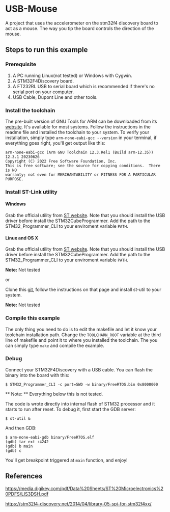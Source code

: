 # USB-Mouse

A project that uses the accelerometer on the stm32f4 discovery board to act as a mouse.  The way you tip the board controls the direction of the mouse.

## Steps to run this example

### Prerequisite

1. A PC running Linux(not tested) or Windows with Cygwin.
2. A STM32F4Discovery board.
3. A FT232RL USB to serial board which is recommended if there's no serial port on your computer.
4. USB Cable, Dupont Line and other tools.

### Install the toolchain

The pre-built version of GNU Tools for ARM can be downloaded from its [website](https://developer.arm.com/downloads/-/arm-gnu-toolchain-downloads). It's available for most systems. Follow the instructions in the readme file and installed the toolchain to your system. To verify your installation, simply type `arm-none-eabi-gcc --version` in your terminal, if everything goes right, you'll get output like this:

```
arm-none-eabi-gcc (Arm GNU Toolchain 12.3.Rel1 (Build arm-12.35)) 12.3.1 20230626
Copyright (C) 2022 Free Software Foundation, Inc.
This is free software; see the source for copying conditions.  There is NO
warranty; not even for MERCHANTABILITY or FITNESS FOR A PARTICULAR PURPOSE.
```

### Install ST-Link utility

#### Windows
Grab the official utility from [ST website](http://www.st.com/web/catalog/tools/FM146/CL1984/SC724/SS1677/PF251168). Note that you should install the USB driver before install the STM32CubeProgrammer.  Add the path to the STM32_Programmer_CLI to your enviroment variable `PATH`.

#### Linux and OS X

Grab the official utility from [ST website](http://www.st.com/web/catalog/tools/FM146/CL1984/SC724/SS1677/PF251168). Note that you should install the USB driver before install the STM32CubeProgrammer.  Add the path to the STM32_Programmer_CLI to your enviroment variable `PATH`.

**Note:** Not tested

or

Clone this [git](https://github.com/texane/stlink), follow the instructions on that page and install st-util to your system.

**Note:** Not tested


### Compile this example
The only thing you need to do is to edit the makefile and let it know your toolchain installation path. Change the `TOOLCHARN_ROOT` variable at the third line of makefile and point it to where you installed the toolchain. The you can simply type `make` and compile the example.

### Debug
Connect your STM32F4Discovery with a USB cable. You can flash the binary into the board with this:

`$ STM32_Programmer_CLI -c port=SWD -w binary/FreeRTOS.bin 0x8000000`

** Note: ** Everything below this is not tested.

The code is wrote directly into internal flash of STM32 processor and it starts to run after reset. To debug it, first start the GDB server:

`$ st-util &`

And then GDB:

```
$ arm-none-eabi-gdb binary/FreeRTOS.elf
(gdb) tar ext :4242
(gdb) b main
(gdb) c
```

You'll get breakpoint triggered at `main` function, and enjoy!


## References

https://media.digikey.com/pdf/Data%20Sheets/ST%20Microelectronics%20PDFS/LIS3DSH.pdf

https://stm32f4-discovery.net/2014/04/library-05-spi-for-stm32f4xx/